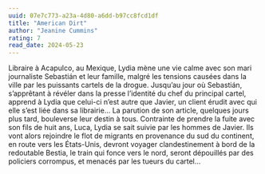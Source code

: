 ```yaml
---
uuid: 07e7c773-a23a-4d80-a6dd-b97cc8fcd1df
title: "American Dirt"
author: "Jeanine Cummins"
rating: 7
read_date: 2024-05-23
---
```


Libraire à Acapulco, au Mexique, Lydia mène une vie calme avec son mari journaliste Sebastián et leur famille, malgré les tensions causées dans la ville par les puissants cartels de la drogue. Jusqu’au jour où Sebastián, s’apprêtant à révéler dans la presse l’identité du chef du principal cartel, apprend à Lydia que celui-ci n’est autre que Javier, un client érudit avec qui elle s’est liée dans sa librairie... La parution de son article, quelques jours plus tard, bouleverse leur destin à tous.
Contrainte de prendre la fuite avec son fils de huit ans, Luca, Lydia se sait suivie par les hommes de Javier. Ils vont alors rejoindre le flot de migrants en provenance du sud du continent, en route vers les États-Unis, devront voyager clandestinement à bord de la redoutable Bestia, le train qui fonce vers le nord, seront dépouillés par des policiers corrompus, et menacés par les tueurs du cartel…